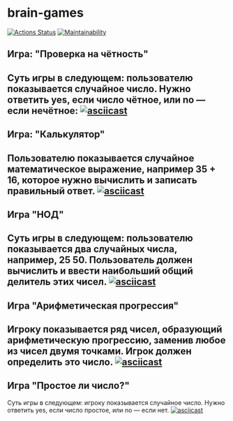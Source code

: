 # brain-games
<!-- ### Hexlet tests and linter status: -->
[![Actions Status](https://github.com/Kaun/python-project-lvl1/workflows/hexlet-check/badge.svg)](https://github.com/Kaun/python-project-lvl1/actions) [![Maintainability](https://api.codeclimate.com/v1/badges/44435f40524fc87b77d7/maintainability)](https://codeclimate.com/github/Kaun/python-project-lvl1/maintainability)

## Игра: "Проверка на чётность"
Суть игры в следующем: пользователю показывается случайное число. Нужно ответить yes, если число чётное, или no — если нечётное:
[![asciicast](https://asciinema.org/a/gXpO4MtSCZ9nAafgy1vnCpgNY.svg)](https://asciinema.org/a/gXpO4MtSCZ9nAafgy1vnCpgNY)
---
## Игра: "Калькулятор"
Пользователю показывается случайное математическое выражение, например 35 + 16, которое нужно вычислить и записать правильный ответ.
[![asciicast](https://asciinema.org/a/CAidqZxaAOGGj11nqtePGDlkn.svg)](https://asciinema.org/a/CAidqZxaAOGGj11nqtePGDlkn)
---
## Игра "НОД"
Суть игры в следующем: пользователю показывается два случайных числа, например, 25 50. Пользователь должен вычислить и ввести наибольший общий делитель этих чисел.
[![asciicast](https://asciinema.org/a/POaK5ddY7GWcxOWwJZCSW7FJm.svg)](https://asciinema.org/a/POaK5ddY7GWcxOWwJZCSW7FJm)
---
## Игра "Арифметическая прогрессия"
Игроку показывается ряд чисел, образующий арифметическую прогрессию, заменив любое из чисел двумя точками. Игрок должен определить это число.
[![asciicast](https://asciinema.org/a/byLTGK1PxNu10kWLGMlptiwM7.svg)](https://asciinema.org/a/byLTGK1PxNu10kWLGMlptiwM7)
---
## Игра "Простое ли число?"
Суть игры в следующем: игроку показывается случайное число. Нужно ответить yes, если число простое, или no — если нет.
[![asciicast](https://asciinema.org/a/UHwAiHIJgKvRjGacZfS5fYfYC.svg)](https://asciinema.org/a/UHwAiHIJgKvRjGacZfS5fYfYC)